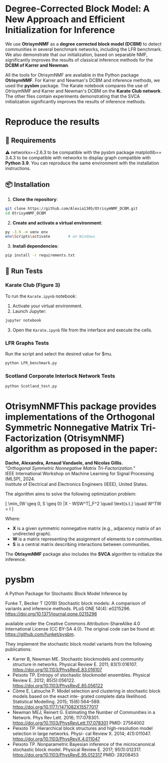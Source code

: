 # Degree-Corrected Block Model: A New Approach and Efficient Initialization for Inference

We use **OtrisymNMF** as a **degree corrected block model (DCBM)** to detect communities in several benchmark networks, including the LFR benchmark. 
We also demonstrate that our initialization, based on separable NMF, significantly improves the results of classical inference methods for the **DCBM of Karrer and Newman**.

All the tools for OtrisymNMF are available in the Python package **OtrisymNMF**. For Karrer and Newman's DCBM and inference methods, we used the **pysbm** package.
The Karate notebook compares the use of OtrisymNMF and Karrer and Newman's DCBM on the **Karate Club network**.
The other files contain experiments demonstrating that the SVCA initialization significantly improves the results of inference methods.

# Reproduce the results

## 🔧 Requirements

⚠️ networkx==2.6.3 to be compatible with the pysbm package
    matplotlib== 3.4.3 to be compatible with networkx to display graph 
    compatible with **Python 3.9**. 
    You can reproduce the same environment with the installation instructions. 

## 📦 Installation

1. **Clone the repository**:

```bash
git clone https://github.com/Alexia1305/OtrisymNMF_DCBM.git
cd OtrisymNMF_DCBM
```

2. **Create and activate a virtual environment**:

```bash
py -3.9 -m venv env
env\Scripts\activate        # on Windows
```

3. **Install dependencies**:

```bash
pip install -r requirements.txt
```


## 🚀 Run Tests

### Karate Club (Figure 3)

To run the `Karate.ipynb` notebook:

1. Activate your virtual environment.
2. Launch Jupyter:

```bash
jupyter notebook
```

3. Open the `Karate.ipynb` file from the interface and execute the cells.

### LFR Graphs Tests

Run the script and select the desired value for $mu.

```bash
python LFR_benchmark.py
```
### Scotland Corporate Interlock Network Tests
```bash
python Scotland_test.py
```

# OtrisymNMFThis package provides implementations of the **Orthogonal Symmetric Nonnegative Matrix Tri-Factorization** (OtrisymNMF) algorithm  as proposed in the paper:

**Dache, Alexandra, Arnaud Vandaele, and Nicolas Gillis.**  
*"Orthogonal Symmetric Nonnegative Matrix Tri-Factorization."*  
IEEE International Workshop on Machine Learning for Signal Processing (MLSP), 2024.  
Institute of Electrical and Electronics Engineers (IEEE), United States.

The algorithm aims to solve the following optimization problem:

\[
\min_{W \geq 0, S \geq 0} \|X - WSW^T\|_F^2 \quad \text{s.t.} \quad W^TW = I
\]

Where:
- **X** is a given symmetric nonnegative matrix (e.g., adjacency matrix of an undirected graph).
- **W** is a matrix representing the assignment of elements to **r** communities.
- **S** is a central matrix describing interactions between communities.

The **OtrisymNMF** package also includes the **SVCA** algorithm to initialize the inference.



# pysbm
A Python Package for Stochastic Block Model Inference by 

Funke T, Becker T (2019) Stochastic block models: A comparison of variants and inference methods. 
PLoS ONE 14(4): e0215296. https://doi.org/10.1371/journal.pone.0215296

available under the Creative Commons Attribution-ShareAlike 4.0 International License (CC BY-SA 4.0). 
The original code can be found at: https://github.com/funket/pysbm.

They implement the stochastic block model variants from the following publications:

- Karrer B, Newman ME. Stochastic blockmodels and community structure in networks. Physical Review E. 2011; 83(1):016107. https://doi.org/10.1103/PhysRevE.83.016107 
- Peixoto TP. Entropy of stochastic blockmodel ensembles. Physical Review E. 2012; 85(5):056122. https://doi.org/10.1103/PhysRevE.85.056122
- Côme E, Latouche P. Model selection and clustering in stochastic block models based on the exact inte- grated complete data likelihood. Statistical Modelling. 2015; 15(6):564–589. https://doi.org/10.1177/1471082X15577017
- Newman MEJ, Reinert G. Estimating the Number of Communities in a Network. Phys Rev Lett. 2016; 117:078301. https://doi.org/10.1103/PhysRevLett.117.078301 PMID: 27564002
- Peixoto TP. Hierarchical block structures and high-resolution model selection in large networks. Physi- cal Review X. 2014; 4(1):011047. https://doi.org/10.1103/PhysRevX.4.011047
- Peixoto TP. Nonparametric Bayesian inference of the microcanonical stochastic block model. Physical
Review E. 2017; 95(1):012317. https://doi.org/10.1103/PhysRevE.95.012317 PMID: 28208453
